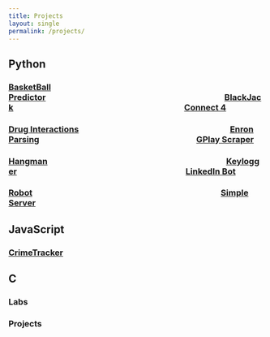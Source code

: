 ```yaml
---
title: Projects
layout: single
permalink: /projects/
---
```



## Python 

### [BasketBall Predictor][BasketBall Predictor]&nbsp;&nbsp;&nbsp;&nbsp;&nbsp;&nbsp;&nbsp;&nbsp;&nbsp;&nbsp;&nbsp;&nbsp;&nbsp;&nbsp;&nbsp;&nbsp;&nbsp;&nbsp;&nbsp;&nbsp;&nbsp;&nbsp;&nbsp;&nbsp;&nbsp;&nbsp;&nbsp;&nbsp;&nbsp;&nbsp;&nbsp;&nbsp;&nbsp;&nbsp;&nbsp;&nbsp;&nbsp;&nbsp;&nbsp;&nbsp;&nbsp;&nbsp;&nbsp;&nbsp;&nbsp;&nbsp;&nbsp;&nbsp;&nbsp;&nbsp;&nbsp;&nbsp;&nbsp;&nbsp;&nbsp;&nbsp;&nbsp;&nbsp;&nbsp;&nbsp;&nbsp;&nbsp;&nbsp;&nbsp;&nbsp;&nbsp;&nbsp;&nbsp;&nbsp;&nbsp;&nbsp;&nbsp;&nbsp;&nbsp;&nbsp;&nbsp;&nbsp;&nbsp;&nbsp;&nbsp;&nbsp;&nbsp;&nbsp;&nbsp;&nbsp;&nbsp;&nbsp;&nbsp;&nbsp;&nbsp;&nbsp;[BlackJack][Blackjack]&nbsp;&nbsp;&nbsp;&nbsp;&nbsp;&nbsp;&nbsp;&nbsp;&nbsp;&nbsp;&nbsp;&nbsp;&nbsp;&nbsp;&nbsp;&nbsp;&nbsp;&nbsp;&nbsp;&nbsp;&nbsp;&nbsp;&nbsp;&nbsp;&nbsp;&nbsp;&nbsp;&nbsp;&nbsp;&nbsp;&nbsp;&nbsp;&nbsp;&nbsp;&nbsp;&nbsp;&nbsp;&nbsp;&nbsp;&nbsp;&nbsp;&nbsp;&nbsp;&nbsp;&nbsp;&nbsp;&nbsp;&nbsp;&nbsp;&nbsp;&nbsp;&nbsp;&nbsp;&nbsp;&nbsp;&nbsp;&nbsp;&nbsp;&nbsp;&nbsp;&nbsp;&nbsp;&nbsp;&nbsp;&nbsp;&nbsp;&nbsp;&nbsp;&nbsp;&nbsp;&nbsp;&nbsp;&nbsp;&nbsp;&nbsp;&nbsp;&nbsp;&nbsp;&nbsp;&nbsp;&nbsp;&nbsp;&nbsp;&nbsp;&nbsp;&nbsp;&nbsp;[Connect 4][Connect4]

### [Drug Interactions][Drug Interaction]&nbsp;&nbsp;&nbsp;&nbsp;&nbsp;&nbsp;&nbsp;&nbsp;&nbsp;&nbsp;&nbsp;&nbsp;&nbsp;&nbsp;&nbsp;&nbsp;&nbsp;&nbsp;&nbsp;&nbsp;&nbsp;&nbsp;&nbsp;&nbsp;&nbsp;&nbsp;&nbsp;&nbsp;&nbsp;&nbsp;&nbsp;&nbsp;&nbsp;&nbsp;&nbsp;&nbsp;&nbsp;&nbsp;&nbsp;&nbsp;&nbsp;&nbsp;&nbsp;&nbsp;&nbsp;&nbsp;&nbsp;&nbsp;&nbsp;&nbsp;&nbsp;&nbsp;&nbsp;&nbsp;&nbsp;&nbsp;&nbsp;&nbsp;&nbsp;&nbsp;&nbsp;&nbsp;&nbsp;&nbsp;&nbsp;&nbsp;&nbsp;&nbsp;&nbsp;&nbsp;&nbsp;&nbsp;&nbsp;&nbsp;&nbsp;&nbsp;&nbsp;[Enron Parsing][Enron Parsing]&nbsp;&nbsp;&nbsp;&nbsp;&nbsp;&nbsp;&nbsp;&nbsp;&nbsp;&nbsp;&nbsp;&nbsp;&nbsp;&nbsp;&nbsp;&nbsp;&nbsp;&nbsp;&nbsp;&nbsp;&nbsp;&nbsp;&nbsp;&nbsp;&nbsp;&nbsp;&nbsp;&nbsp;&nbsp;&nbsp;&nbsp;&nbsp;&nbsp;&nbsp;&nbsp;&nbsp;&nbsp;&nbsp;&nbsp;&nbsp;&nbsp;&nbsp;&nbsp;&nbsp;&nbsp;&nbsp;&nbsp;&nbsp;&nbsp;&nbsp;&nbsp;&nbsp;&nbsp;&nbsp;&nbsp;&nbsp;&nbsp;&nbsp;&nbsp;&nbsp;&nbsp;&nbsp;&nbsp;&nbsp;&nbsp;&nbsp;&nbsp;&nbsp;&nbsp;&nbsp;&nbsp;&nbsp;&nbsp;&nbsp;&nbsp;&nbsp;&nbsp;&nbsp;&nbsp;&nbsp;[GPlay Scraper][Google Play Scrape]

### [Hangman][Hangman]&nbsp;&nbsp;&nbsp;&nbsp;&nbsp;&nbsp;&nbsp;&nbsp;&nbsp;&nbsp;&nbsp;&nbsp;&nbsp;&nbsp;&nbsp;&nbsp;&nbsp;&nbsp;&nbsp;&nbsp;&nbsp;&nbsp;&nbsp;&nbsp;&nbsp;&nbsp;&nbsp;&nbsp;&nbsp;&nbsp;&nbsp;&nbsp;&nbsp;&nbsp;&nbsp;&nbsp;&nbsp;&nbsp;&nbsp;&nbsp;&nbsp;&nbsp;&nbsp;&nbsp;&nbsp;&nbsp;&nbsp;&nbsp;&nbsp;&nbsp;&nbsp;&nbsp;&nbsp;&nbsp;&nbsp;&nbsp;&nbsp;&nbsp;&nbsp;&nbsp;&nbsp;&nbsp;&nbsp;&nbsp;&nbsp;&nbsp;&nbsp;&nbsp;&nbsp;&nbsp;&nbsp;&nbsp;&nbsp;&nbsp;&nbsp;&nbsp;&nbsp;&nbsp;&nbsp;&nbsp;&nbsp;&nbsp;&nbsp;&nbsp;&nbsp;&nbsp;&nbsp;&nbsp;&nbsp;&nbsp;&nbsp;[Keylogger][Keylogger]&nbsp;&nbsp;&nbsp;&nbsp;&nbsp;&nbsp;&nbsp;&nbsp;&nbsp;&nbsp;&nbsp;&nbsp;&nbsp;&nbsp;&nbsp;&nbsp;&nbsp;&nbsp;&nbsp;&nbsp;&nbsp;&nbsp;&nbsp;&nbsp;&nbsp;&nbsp;&nbsp;&nbsp;&nbsp;&nbsp;&nbsp;&nbsp;&nbsp;&nbsp;&nbsp;&nbsp;&nbsp;&nbsp;&nbsp;&nbsp;&nbsp;&nbsp;&nbsp;&nbsp;&nbsp;&nbsp;&nbsp;&nbsp;&nbsp;&nbsp;&nbsp;&nbsp;&nbsp;&nbsp;&nbsp;&nbsp;&nbsp;&nbsp;&nbsp;&nbsp;&nbsp;&nbsp;&nbsp;&nbsp;&nbsp;&nbsp;&nbsp;&nbsp;&nbsp;&nbsp;&nbsp;&nbsp;&nbsp;&nbsp;&nbsp;&nbsp;&nbsp;&nbsp;&nbsp;&nbsp;&nbsp;&nbsp;&nbsp;&nbsp;&nbsp;&nbsp;[LinkedIn Bot][LinkedIn Bot]

### [Robot][Robot]&nbsp;&nbsp;&nbsp;&nbsp;&nbsp;&nbsp;&nbsp;&nbsp;&nbsp;&nbsp;&nbsp;&nbsp;&nbsp;&nbsp;&nbsp;&nbsp;&nbsp;&nbsp;&nbsp;&nbsp;&nbsp;&nbsp;&nbsp;&nbsp;&nbsp;&nbsp;&nbsp;&nbsp;&nbsp;&nbsp;&nbsp;&nbsp;&nbsp;&nbsp;&nbsp;&nbsp;&nbsp;&nbsp;&nbsp;&nbsp;&nbsp;&nbsp;&nbsp;&nbsp;&nbsp;&nbsp;&nbsp;&nbsp;&nbsp;&nbsp;&nbsp;&nbsp;&nbsp;&nbsp;&nbsp;&nbsp;&nbsp;&nbsp;&nbsp;&nbsp;&nbsp;&nbsp;&nbsp;&nbsp;&nbsp;&nbsp;&nbsp;&nbsp;&nbsp;&nbsp;&nbsp;&nbsp;&nbsp;&nbsp;&nbsp;&nbsp;&nbsp;&nbsp;&nbsp;&nbsp;&nbsp;&nbsp;&nbsp;&nbsp;&nbsp;&nbsp;&nbsp;&nbsp;&nbsp;&nbsp;&nbsp;&nbsp;&nbsp;&nbsp;&nbsp;&nbsp;[Simple Server][Simple Server]&nbsp;&nbsp;&nbsp;&nbsp;&nbsp;&nbsp;&nbsp;&nbsp;&nbsp;&nbsp;&nbsp;&nbsp;&nbsp;&nbsp;&nbsp;&nbsp;&nbsp;&nbsp;&nbsp;&nbsp;&nbsp;&nbsp;&nbsp;&nbsp;&nbsp;&nbsp;&nbsp;&nbsp;&nbsp;&nbsp;&nbsp;&nbsp;&nbsp;&nbsp;&nbsp;&nbsp;&nbsp;&nbsp;&nbsp;&nbsp;&nbsp;&nbsp;&nbsp;&nbsp;&nbsp;&nbsp;&nbsp;&nbsp;&nbsp;&nbsp;&nbsp;&nbsp;&nbsp;&nbsp;&nbsp;&nbsp;&nbsp;&nbsp;&nbsp;&nbsp;&nbsp;&nbsp;&nbsp;&nbsp;&nbsp;&nbsp;&nbsp;&nbsp;&nbsp;&nbsp;&nbsp;&nbsp;&nbsp;&nbsp;&nbsp;&nbsp;&nbsp;&nbsp;&nbsp;&nbsp;&nbsp;&nbsp;&nbsp;&nbsp;&nbsp;&nbsp;&nbsp;&nbsp;

## JavaScript
### [CrimeTracker][CrimeTracker]

## C
### Labs
### Projects
[BasketBall Predictor]: https://gabrielsestieri.github.io/aMindofNoNation/projects/basketball/2021/12/24/basketball.html
[Blackjack]: https://gabrielsestieri.github.io/aMindofNoNation/projects/blackjack/2021/12/24/blackjack.html
[Connect4]: https://gabrielsestieri.github.io/aMindofNoNation/projects/connect4/2021/12/22/connect4.html
[Drug Interaction]: https://gabrielsestieri.github.io/aMindofNoNation/projects/simpleserver/2021/12/24/druginter.html
[Enron Parsing]: https://gabrielsestieri.github.io/aMindofNoNation/projects/simpleserver/2021/12/24/enron.html
[Google Play Scrape]: https://gabrielsestieri.github.io/aMindofNoNation/projects/simpleserver/2021/12/24/gplayscrape.html
[Hangman]: https://gabrielsestieri.github.io/aMindofNoNation/projects/hangman/2021/12/22/hangman.html
[Keylogger]: https://gabrielsestieri.github.io/aMindofNoNation/projects/simpleserver/2021/12/24/keylogger.html
[LinkedIn Bot]: https://gabrielsestieri.github.io/aMindofNoNation/projects/simpleserver/2021/12/24/linkedinbot.html
[Robot]: https://gabrielsestieri.github.io/aMindofNoNation/projects/robot/2021/12/24/robot.html
[Simple Server]: https://gabrielsestieri.github.io/aMindofNoNation/projects/simpleserver/2021/12/24/simpleserver.html

[CrimeTracker]: https://gabrielsestieri.github.io/aMindofNoNation/projects/crimetracker/2021/12/24/crimetracker.html